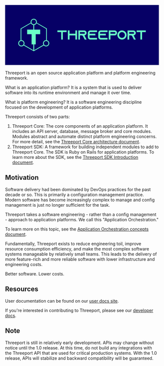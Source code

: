<img src="docs/dev/img/threeport-logo-green.jpg">

Threeport is an open source application platform and platform engineering framework.

What is an application platform?  It is a system that is used to deliver software into its runtime environment and manage it over time.

What is platform engineering?  It is a software engineering discipline focused on the development of application platforms.

Threeport consists of two parts:

1. Threeport Core: The core components of an application platform.  It includes an API server, database, message broker and core modules.  Modules abstract and automate distinct platform engineering concerns.  For more detail, see the [Threeport Core architecture document](https://threeport.io/architecture/threeport-core).
2. Threeport SDK: A framework for building independent modules to add to Threeport Core.  The SDK is Ruby on Rails for application platforms.  To learn more about the SDK, see the [Threeport SDK Introduction document](https://threeport.io/sdk/sdk-intro/).

## Motivation

Software delivery had been dominated by DevOps practices for the past decade or so.  This is primarily a configuration management practice.  Modern software has become increasingly complex to manage and config management is just no longer sufficient for the task.

Threeport takes a software engineering - rather than a config management - approach to application platforms.  We call this "Application Orchestration."

To learn more on this topic, see the [Application Orchestration concepts document](https://threeport.io/concepts/application-orchestration).

Fundamentally, Threeport exists to reduce engineering toil, improve resource
consumption efficiency, and make the most complex software systems manageable by
relatively small teams.  This leads to the delivery of more feature-rich and
more reliable software with lower infrastructure and engineering costs.

Better software.  Lower costs.

## Resources

User documentation can be found on our [user docs site](https://threeport.io/).

If you're interested in contributing to Threeport, please see our
[developer docs](docs/dev/README.md).

## Note

Threeport is still in relatively early development. APIs may change without notice until the 1.0 release. At this time, do not build any integrations with the Threeport API that are used for critical production systems. With the 1.0 release, APIs will stabilize and backward compatibility will be guaranteed.
